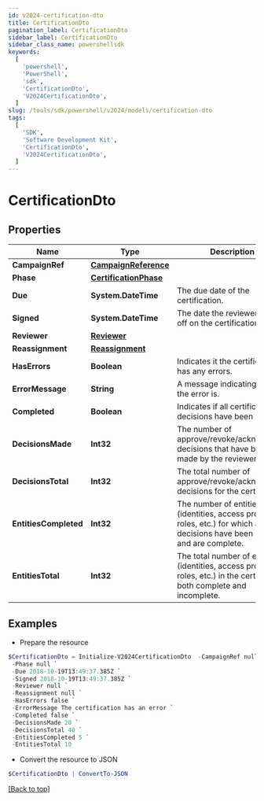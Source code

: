 ```yaml
---
id: v2024-certification-dto
title: CertificationDto
pagination_label: CertificationDto
sidebar_label: CertificationDto
sidebar_class_name: powershellsdk
keywords:
  [
    'powershell',
    'PowerShell',
    'sdk',
    'CertificationDto',
    'V2024CertificationDto',
  ]
slug: /tools/sdk/powershell/v2024/models/certification-dto
tags:
  [
    'SDK',
    'Software Development Kit',
    'CertificationDto',
    'V2024CertificationDto',
  ]
---
```


# CertificationDto

## Properties

| Name | Type | Description | Notes |
| --- | --- | --- | --- |
| **CampaignRef** | [**CampaignReference**](campaign-reference) |  | [required] |
| **Phase** | [**CertificationPhase**](certification-phase) |  | [required] |
| **Due** | **System.DateTime** | The due date of the certification. | [required] |
| **Signed** | **System.DateTime** | The date the reviewer signed off on the certification. | [required] |
| **Reviewer** | [**Reviewer**](reviewer) |  | [required] |
| **Reassignment** | [**Reassignment**](reassignment) |  | [optional] |
| **HasErrors** | **Boolean** | Indicates it the certification has any errors. | [required] |
| **ErrorMessage** | **String** | A message indicating what the error is. | [optional] |
| **Completed** | **Boolean** | Indicates if all certification decisions have been made. | [required] |
| **DecisionsMade** | **Int32** | The number of approve/revoke/acknowledge decisions that have been made by the reviewer. | [required] |
| **DecisionsTotal** | **Int32** | The total number of approve/revoke/acknowledge decisions for the certification. | [required] |
| **EntitiesCompleted** | **Int32** | The number of entities (identities, access profiles, roles, etc.) for which all decisions have been made and are complete. | [required] |
| **EntitiesTotal** | **Int32** | The total number of entities (identities, access profiles, roles, etc.) in the certification, both complete and incomplete. | [required] |

## Examples

- Prepare the resource

```powershell
$CertificationDto = Initialize-V2024CertificationDto  -CampaignRef null `
 -Phase null `
 -Due 2018-10-19T13:49:37.385Z `
 -Signed 2018-10-19T13:49:37.385Z `
 -Reviewer null `
 -Reassignment null `
 -HasErrors false `
 -ErrorMessage The certification has an error `
 -Completed false `
 -DecisionsMade 20 `
 -DecisionsTotal 40 `
 -EntitiesCompleted 5 `
 -EntitiesTotal 10
```

- Convert the resource to JSON

```powershell
$CertificationDto | ConvertTo-JSON
```

[[Back to top]](#)
